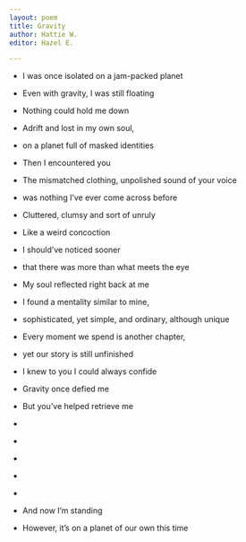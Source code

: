 ```yaml
---
layout: poem
title: Gravity
author: Hattie W.
editor: Hazel E.

---
```

* I was once isolated on a jam-packed planet
* Even with gravity, I was still floating
* Nothing could hold me down
* Adrift and lost in my own soul,
* on a planet full of masked identities
* Then I encountered you
* The mismatched clothing, unpolished sound of your voice
* was nothing I’ve ever come across before
* Cluttered, clumsy and sort of unruly
* Like a weird concoction
* I should’ve noticed sooner
* that there was more than what meets the eye
* My soul reflected right back at me
* I found a mentality similar to mine,
* sophisticated, yet simple, and ordinary, although unique
* Every moment we spend is another chapter,
* yet our story is still unfinished
* I knew to you I could always confide
* Gravity once defied me
* But you’ve helped retrieve me

* &nbsp;
* &nbsp;
* &nbsp;
* &nbsp;
* &nbsp;

* And now I’m standing
* However, it’s on a planet of our own this time
